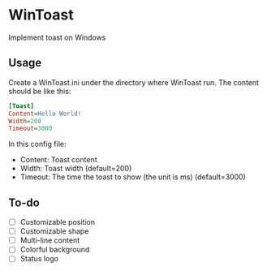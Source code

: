 # WinToast

Implement toast on Windows

## Usage

Create a WinToast.ini under the directory where WinToast run. The content should be like this:

```ini
[Toast]
Content=Hello World!
Width=200
Timeout=3000
```

In this config file:

- Content: Toast content
- Width: Toast width (default=200)
- Timeout: The time the toast to show (the unit is ms) (default=3000)

## To-do

- [ ] Customizable position
- [ ] Customizable shape
- [ ] Multi-line content
- [ ] Colorful background
- [ ] Status logo
